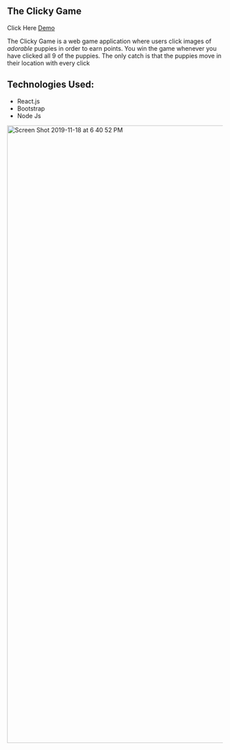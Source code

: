 ## The Clicky Game

Click Here [Demo](https://shielded-meadow-37885.herokuapp.com/)

  The Clicky Game is a web game application where users click images of <em>adorable</em> puppies in order to earn points.  You win the game whenever you have clicked all 9 of the puppies.  The only catch is that the puppies move in their location with every click 



<h2>Technologies Used:</h2>
<ul>
  <li>React.js</li>
  <li>Bootstrap</li>
   <li>Node Js</li>
</ul>



<img width="1440" alt="Screen Shot 2019-11-18 at 6 40 52 PM" src="https://user-images.githubusercontent.com/25970156/69106187-31014c80-0a33-11ea-9de0-429ad4f6203e.png">
